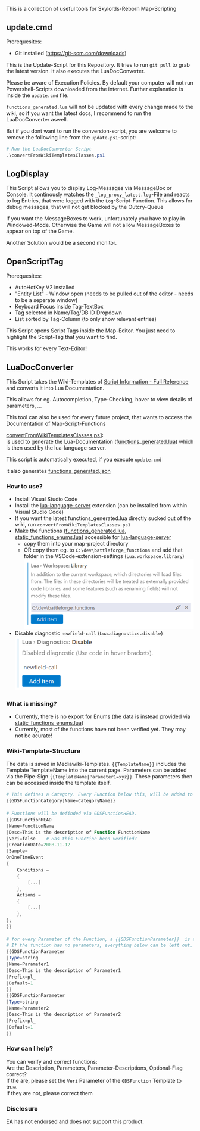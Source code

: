 This is a collection of useful tools for Skylords-Reborn Map-Scripting

## update.cmd
Prerequesites:
- Git installed (https://git-scm.com/downloads)

This is the Update-Script for this Repository.
It tries to run `git pull` to grab the latest version.
It also executes the LuaDocConverter.

Please be aware of Execution Policies. By default your computer will not run Powershell-Scripts downloaded from the internet.
Further explanation is inside the `update.cmd` file.

`functions_generated.lua` will not be updated with every change made to the wiki, so if you want the latest docs, I recommend to run the LuaDocConverter aswell.

But if you dont want to run the conversion-script, you are welcome to remove the following line from the `update.ps1`-script:
```powershell
# Run the LuaDocConverter Script
.\convertFromWikiTemplatesClasses.ps1
```

## LogDisplay
This Script allows you to display Log-Messages via MessageBox or Console.
It continously watches the `_log_proxy_latest.log`-File and reacts to log Entries, that were logged with the `Log`-Script-Function.
This allows for debug messages, that will not get blocked by the Outcry-Queue

If you want the MessageBoxes to work, unfortunately you have to play in Windowed-Mode. Otherwise the Game will not allow MessageBoxes to appear on top of the Game.

Another Solution would be a second monitor.

## OpenScriptTag
Prerequesites:
- AutoHotKey V2 installed
- "Entity List" - Window open (needs to be pulled out of the editor - needs to be a seperate window)
- Keyboard Focus inside Tag-TextBox
- Tag selected in Name/Tag/DB ID Dropdown
- List sorted by Tag-Column (to only show relevant entries)

This Script opens Script Tags inside the Map-Editor. You just need to highlight the Script-Tag that you want to find.

This works for every Text-Editor!

## LuaDocConverter
This Script takes the Wiki-Templates of [Script Information - Full Reference](
https://skylords-reborn.fandom.com/wiki/Script_Information_-_Full_Reference)
and converts it into Lua Documentation.

This allows for eg. Autocompletion, Type-Checking, hover to view details of parameters, ...

This tool can also be used for every future project, that wants to access the Documentation of Map-Script-Functions

[convertFromWikiTemplatesClasses.ps1](convertFromWikiTemplatesClasses.ps1):\
is used to generate the Lua-Documentation ([functions_generated.lua](functions_generated.lua))
which is then used by the lua-language-server.

This script is automatically executed, if you execute `update.cmd`

it also generates [functions_generated.json](functions_generated.json)

### How to use?
- Install Visual Studio Code
- Install the [lua-language-server](https://github.com/LuaLS/lua-language-server) extension (can be installed from within Visual Studio Code) 
- If you want the latest functions_generated.lua directly sucked out of the wiki, run `convertFromWikiTemplatesClasses.ps1`
- Make the functions ([functions_generated.lua](functions_generated.lua), [static_functions_enums.lua](static_functions_enums.lua)) accessible for [lua-language-server](https://github.com/LuaLS/lua-language-server)
    - copy them into your map-project directory
    - OR copy them eg. to `C:\dev\battleforge_functions` and add that folder in the VSCode-extension-settings (`Lua.workspace.library`)\
      <img src="img/workspace_settings.PNG">
- Disable diagnostic `newfield-call` (`Lua.diagnostics.disable`)\
    <img src="img/newfield-call.PNG">

### What is missing?
- Currently, there is no export for Enums (the data is instead provided via [static_functions_enums.lua](static_functions_enums.lua))
- Currently, most of the functions have not been verified yet. They may not be acurate!

### Wiki-Template-Structure
The data is saved in Mediawiki-Templates. `{{TemplateName}}` includes the Template TemplateName into the current page. Parameters can be added via the Pipe-Sign `{{TemplateName|Parameter1=xyz}}`. These parameters then can be accessed inside the template itself. 

```powershell
# This defines a Category. Every Function below this, will be added to the Category *CategoryName*
{{GDSFunctionCategory|Name=CategoryName}}

# Functions will be definded via GDSFunctionHEAD.
{{GDSFunctionHEAD
|Name=FunctionName
|Desc=This is the description of Function FunctionName
|Veri=false    # Has this Function been verified? 
|CreationDate=2008-11-12
|Sample=
OnOneTimeEvent
{
	Conditions =
	{
		[...]
	},
	Actions = 
	{
		[...]
	},
};
}}

# for every Parameter of the Function, a {{GDSFunctionParameter}}  is added.
# If the function has no parameters, everything below can be left out.
{{GDSFunctionParameter
|Type=string
|Name=Parameter1
|Desc=This is the description of Parameter1
|Prefix=pl_
|Default=1
}}
{{GDSFunctionParameter
|Type=string
|Name=Parameter2
|Desc=This is the description of Parameter2
|Prefix=pl_
|Default=1
}}
```

### How can I help?
You can verify and correct functions:\
Are the Description, Parameters, Parameter-Descriptions, Optional-Flag correct?\
If the are, please set the `Veri` Parameter of the `GDSFunction` Template to true.\
If they are not, please correct them

### Disclosure
EA has not endorsed and does not support this product.
